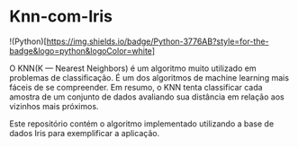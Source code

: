 # Knn-com-Iris

!(Python)[https://img.shields.io/badge/Python-3776AB?style=for-the-badge&logo=python&logoColor=white]

O KNN(K — Nearest Neighbors) é um algoritmo muito utilizado em problemas de classificação. É um dos algoritmos de machine learning mais fáceis de se compreender. 
Em resumo, o KNN tenta classificar cada amostra de um conjunto de dados avaliando sua distância em relação aos vizinhos mais próximos.

Este repositório contém o algoritmo implementado utilizando a base de dados Iris para exemplificar a aplicação.
